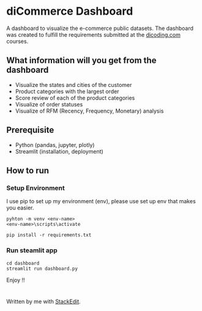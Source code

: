 # diCommerce Dashboard
A dashboard to visualize the e-commerce public datasets. The dashboard was created to fulfill the requirements submitted at the [dicoding.com](https://www.dicoding.com/academies/555/corridor) courses.

## What information will you get from the dashboard

 - Visualize the states and cities of the customer
 - Product categories with the largest order
 - Score review of each of the product categories
 - Visualize of order statuses
 - Visualize of RFM (Recency, Frequency, Monetary) analysis 

## Prerequisite
- Python (pandas, jupyter, plotly)
- Streamlit (installation, deployment)

## How to run
### Setup Environment
I use pip to set up my environment (env), please use set up env that makes you easier.

```
pyhton -m venv <env-name>
<env-name>\scripts\activate

pip install -r requirements.txt
```

### Run steamlit app
```
cd dashboard
streamlit run dashboard.py
```
Enjoy !!
#

Written by me with [StackEdit](https://stackedit.io/).
